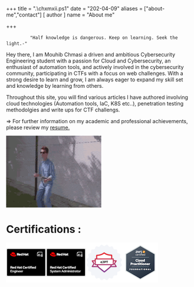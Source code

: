 +++
title = ".\\chxmxii.ps1"
date = "202-04-09"
aliases = ["about-me","contact"]
[ author ]
  name = "About me"

+++

             "Half knowledge is dangerous. Keep on learning. Seek the light.-"
Hey there, I am Mouhib Chmasi a driven and ambitious Cybersecurity Engineering student with a passion for Cloud and Cybersecurity, an enthusiast of automation tools, and actively involved in the cybersecurity community, participating in CTFs with a focus on web challenges. With a strong desire to learn and grow, I am always eager to expand my skill set and knowledge by learning from others.

Throughout this site, you will find various articles I have authored involving cloud technologies (Automation tools, IaC, K8S etc..), penetration testing methodolgies and write ups for CTF challengs. 

=> For further information on my academic and professional achievements, please review my [resume.](../cv.pdf)


![](/nev.gif#center)

# Certifications :

![](/certs.png#center)


